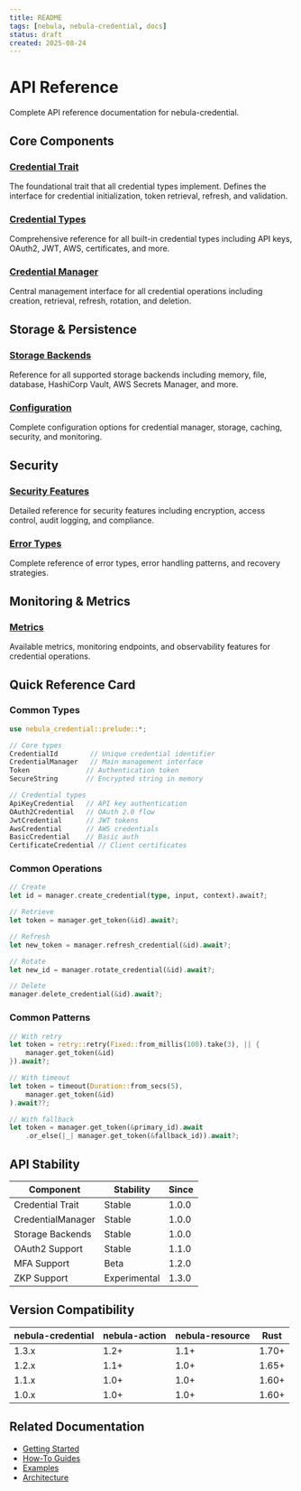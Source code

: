 ```yaml
---
title: README
tags: [nebula, nebula-credential, docs]
status: draft
created: 2025-08-24
---
```


# API Reference

Complete API reference documentation for nebula-credential.

## Core Components

### [Credential Trait](https://claude.ai/chat/CredentialTrait.md)

The foundational trait that all credential types implement. Defines the interface for credential initialization, token retrieval, refresh, and validation.

### [Credential Types](https://claude.ai/chat/CredentialTypes.md)

Comprehensive reference for all built-in credential types including API keys, OAuth2, JWT, AWS, certificates, and more.

### [Credential Manager](https://claude.ai/chat/CredentialManager.md)

Central management interface for all credential operations including creation, retrieval, refresh, rotation, and deletion.

## Storage & Persistence

### [Storage Backends](https://claude.ai/chat/StorageBackends.md)

Reference for all supported storage backends including memory, file, database, HashiCorp Vault, AWS Secrets Manager, and more.

### [Configuration](https://claude.ai/chat/Configuration.md)

Complete configuration options for credential manager, storage, caching, security, and monitoring.

## Security

### [Security Features](https://claude.ai/chat/SecurityFeatures.md)

Detailed reference for security features including encryption, access control, audit logging, and compliance.

### [Error Types](https://claude.ai/chat/ErrorTypes.md)

Complete reference of error types, error handling patterns, and recovery strategies.

## Monitoring & Metrics

### [Metrics](https://claude.ai/chat/Metrics.md)

Available metrics, monitoring endpoints, and observability features for credential operations.

## Quick Reference Card

### Common Types

```rust
use nebula_credential::prelude::*;

// Core types
CredentialId        // Unique credential identifier
CredentialManager   // Main management interface
Token              // Authentication token
SecureString       // Encrypted string in memory

// Credential types
ApiKeyCredential   // API key authentication
OAuth2Credential   // OAuth 2.0 flow
JwtCredential      // JWT tokens
AwsCredential      // AWS credentials
BasicCredential    // Basic auth
CertificateCredential // Client certificates
```

### Common Operations

```rust
// Create
let id = manager.create_credential(type, input, context).await?;

// Retrieve
let token = manager.get_token(&id).await?;

// Refresh
let new_token = manager.refresh_credential(&id).await?;

// Rotate
let new_id = manager.rotate_credential(&id).await?;

// Delete
manager.delete_credential(&id).await?;
```

### Common Patterns

```rust
// With retry
let token = retry::retry(Fixed::from_millis(100).take(3), || {
    manager.get_token(&id)
}).await?;

// With timeout
let token = timeout(Duration::from_secs(5), 
    manager.get_token(&id)
).await??;

// With fallback
let token = manager.get_token(&primary_id).await
    .or_else(|_| manager.get_token(&fallback_id)).await?;
```

## API Stability

|Component|Stability|Since|
|---|---|---|
|Credential Trait|Stable|1.0.0|
|CredentialManager|Stable|1.0.0|
|Storage Backends|Stable|1.0.0|
|OAuth2 Support|Stable|1.1.0|
|MFA Support|Beta|1.2.0|
|ZKP Support|Experimental|1.3.0|

## Version Compatibility

|nebula-credential|nebula-action|nebula-resource|Rust|
|---|---|---|---|
|1.3.x|1.2+|1.1+|1.70+|
|1.2.x|1.1+|1.0+|1.65+|
|1.1.x|1.0+|1.0+|1.60+|
|1.0.x|1.0+|1.0+|1.60+|

## Related Documentation

- [Getting Started](https://claude.ai/Getting-Started/)
- [How-To Guides](https://claude.ai/How-To/)
- [Examples](https://claude.ai/Examples/)
- [Architecture](https://claude.ai/Architecture.md)
